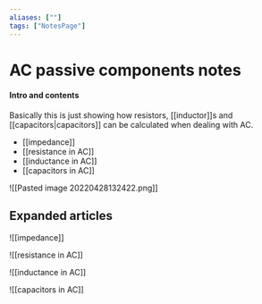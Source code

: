 ```yaml
---
aliases: [""]
tags: ["NotesPage"]
---
```


# AC passive components notes

#### Intro and contents
Basically this is just showing how resistors, [[inductor]]s and [[capacitors|capacitors]] can be calculated when dealing with AC.
- [[impedance]]
- [[resistance in AC]]
- [[inductance in AC]]
- [[capacitors in AC]]

![[Pasted image 20220428132422.png]]

## Expanded articles
![[impedance]]

![[resistance in AC]]

![[inductance in AC]]

![[capacitors in AC]]